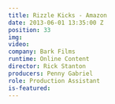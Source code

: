 ```yaml
---
title: Rizzle Kicks - Amazon
date: 2013-06-01 13:35:00 Z
position: 33
img: 
video: 
company: Bark Films
runtime: Online Content
director: Rick Stanton
producers: Penny Gabriel
role: Production Assistant
is-featured: 
---
```


